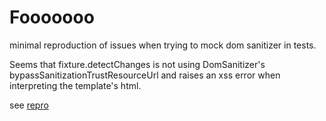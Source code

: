 # Fooooooo

minimal reproduction of issues when trying to mock dom sanitizer in tests.

Seems that fixture.detectChanges is not using DomSanitizer's bypassSanitizationTrustResourceUrl and raises an xss error when interpreting the template's html.

see [repro](https://github.com/angular/angular/issues/44271)
